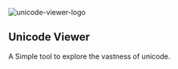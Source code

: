 ![unicode-viewer-logo](resources/unicode_viewer.png)

## Unicode Viewer
A Simple tool to explore the vastness of unicode.